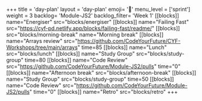 +++
title = 'day-plan'
layout = 'day-plan'
emoji= '📝'
menu_level = ['sprint']
weight = 3
backlog= 'Module-JS2'
backlog_filter= 'Week 1'
[[blocks]]
name="Energiser"
src="blocks/energiser"
[[blocks]]
name="Failing Fast"
src="https://cyf-pd.netlify.app/blocks/failing-fast/readme/"
[[blocks]]
src="blocks/morning-break"
name="Morning break"
[[blocks]]
name="Arrays review"
src="https://github.com/CodeYourFuture/CYF-Workshops/tree/main/arrays"
time=85
[[blocks]]
name="Lunch"
src="blocks/lunch"
[[blocks]]
name="Study Group"
src="blocks/study-group"
time=80
[[blocks]]
name="Code Review"
src="https://github.com/CodeYourFuture/Module-JS2/pulls"
time="0"
[[blocks]]
name="Afternoon break"
src="blocks/afternoon-break"
[[blocks]]
name="Study Group"
src="blocks/study-group"
time=50
[[blocks]]
name="Code Review"
src="https://github.com/CodeYourFuture/Module-JS2/pulls"
time="0"
[[blocks]]
name="Retro"
src="blocks/retro"
+++

